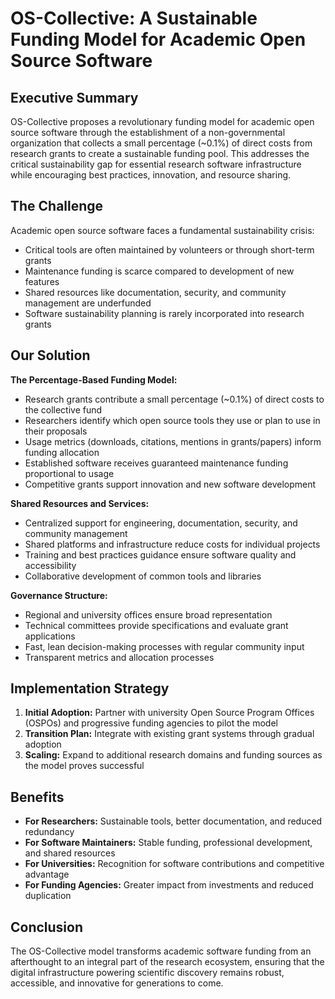 # OS-Collective: A Sustainable Funding Model for Academic Open Source Software

## Executive Summary

OS-Collective proposes a revolutionary funding model for academic open source software through the establishment of a non-governmental organization that collects a small percentage (~0.1%) of direct costs from research grants to create a sustainable funding pool. This addresses the critical sustainability gap for essential research software infrastructure while encouraging best practices, innovation, and resource sharing.

## The Challenge

Academic open source software faces a fundamental sustainability crisis:
- Critical tools are often maintained by volunteers or through short-term grants
- Maintenance funding is scarce compared to development of new features
- Shared resources like documentation, security, and community management are underfunded
- Software sustainability planning is rarely incorporated into research grants

## Our Solution

**The Percentage-Based Funding Model:**
- Research grants contribute a small percentage (~0.1%) of direct costs to the collective fund
- Researchers identify which open source tools they use or plan to use in their proposals
- Usage metrics (downloads, citations, mentions in grants/papers) inform funding allocation
- Established software receives guaranteed maintenance funding proportional to usage
- Competitive grants support innovation and new software development

**Shared Resources and Services:**
- Centralized support for engineering, documentation, security, and community management
- Shared platforms and infrastructure reduce costs for individual projects
- Training and best practices guidance ensure software quality and accessibility
- Collaborative development of common tools and libraries

**Governance Structure:**
- Regional and university offices ensure broad representation
- Technical committees provide specifications and evaluate grant applications
- Fast, lean decision-making processes with regular community input
- Transparent metrics and allocation processes

## Implementation Strategy

1. **Initial Adoption:** Partner with university Open Source Program Offices (OSPOs) and progressive funding agencies to pilot the model
2. **Transition Plan:** Integrate with existing grant systems through gradual adoption
3. **Scaling:** Expand to additional research domains and funding sources as the model proves successful

## Benefits

- **For Researchers:** Sustainable tools, better documentation, and reduced redundancy
- **For Software Maintainers:** Stable funding, professional development, and shared resources
- **For Universities:** Recognition for software contributions and competitive advantage
- **For Funding Agencies:** Greater impact from investments and reduced duplication

## Conclusion

The OS-Collective model transforms academic software funding from an afterthought to an integral part of the research ecosystem, ensuring that the digital infrastructure powering scientific discovery remains robust, accessible, and innovative for generations to come.
